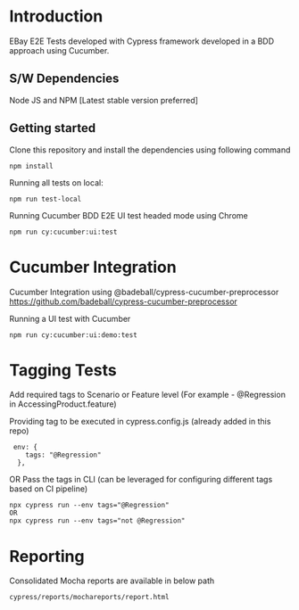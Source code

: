# Introduction

EBay E2E Tests developed with Cypress framework developed in a BDD approach using Cucumber.

## S/W Dependencies

Node JS and NPM [Latest stable version preferred]

## Getting started

Clone this repository and install the dependencies using following command
```
npm install
```

Running all tests on local:
```
npm run test-local
```

Running Cucumber BDD E2E UI test headed mode using Chrome
```
npm run cy:cucumber:ui:test 
```

# Cucumber Integration
Cucumber Integration using @badeball/cypress-cucumber-preprocessor 
https://github.com/badeball/cypress-cucumber-preprocessor

Running a UI test with Cucumber
```
npm run cy:cucumber:ui:demo:test
```

# Tagging Tests
Add required tags to Scenario or Feature level (For example - @Regression in AccessingProduct.feature)

Providing tag to be executed in cypress.config.js (already added in this repo)
```
 env: {
    tags: "@Regression"
  },
```
OR 
Pass the tags in CLI (can be leveraged for configuring different tags based on CI pipeline)
```
npx cypress run --env tags="@Regression"
OR
npx cypress run --env tags="not @Regression"
```

# Reporting
Consolidated Mocha reports are available in below path 
```
cypress/reports/mochareports/report.html 
```